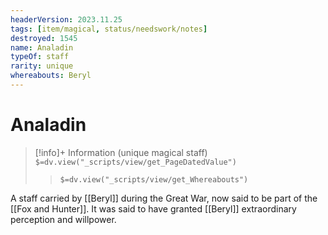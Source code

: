 ```yaml
---
headerVersion: 2023.11.25
tags: [item/magical, status/needswork/notes]
destroyed: 1545
name: Analadin
typeOf: staff
rarity: unique
whereabouts: Beryl
---
```

# Analadin
>[!info]+ Information
> (unique magical staff)
> `$=dv.view("_scripts/view/get_PageDatedValue")`
>> `$=dv.view("_scripts/view/get_Whereabouts")`

A staff carried by [[Beryl]] during the Great War, now said to be part of the [[Fox and Hunter]]. It was said to have granted [[Beryl]] extraordinary perception and willpower.